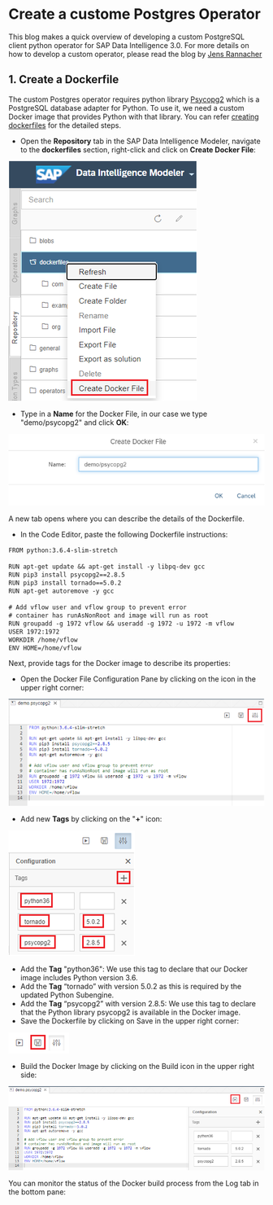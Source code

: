 # Create a custome Postgres Operator
This blog makes a quick overview of developing a custom PostgreSQL client python operator for SAP Data Intelligence 3.0.
For more details on how to develop a custom operator, please read the blog by  [Jens Rannacher](https://blogs.sap.com/2018/01/23/sap-data-hub-develop-a-custom-pipeline-operator-with-own-dockerfile-part-3/)

## 1. Create a Dockerfile
The custom Postgres operator requires python library [Psycopg2](https://www.psycopg.org/) which is a PostgreSQL database adapter for Python. To use it, we need a custom Docker image that provides Python with that library. You can refer [creating dockerfiles](https://help.sap.com/viewer/aff95eebc2e04c44816e6ff0d21c3c88/3.0.latest/en-US/62d1df08fa384d0e88bbe9b7cbd2c3fb.html) for the detailed steps. 
- Open the **Repository** tab in the SAP Data Intelligence Modeler, navigate to the **dockerfiles** section, right-click and click on **Create Docker File**:

![](images/dockerfileChooseFolder.png)

- Type in a **Name** for the Docker File, in our case we type "demo/psycopg2" and click **OK**:

![](images/dockerfileCreateDockerfile.png)


A new tab opens where you can describe the details of the Dockerfile.
- In the Code Editor, paste the following Dockerfile instructions:

```
FROM python:3.6.4-slim-stretch

RUN apt-get update && apt-get install -y libpq-dev gcc
RUN pip3 install psycopg2==2.8.5
RUN pip3 install tornado==5.0.2
RUN apt-get autoremove -y gcc

# Add vflow user and vflow group to prevent error
# container has runAsNonRoot and image will run as root
RUN groupadd -g 1972 vflow && useradd -g 1972 -u 1972 -m vflow
USER 1972:1972
WORKDIR /home/vflow
ENV HOME=/home/vflow
```

Next, provide tags for the Docker image to describe its properties:
- Open the Docker File Configuration Pane by clicking on the icon in the upper right corner:

![](images/dockerfileOpenTag.png)

- Add new **Tags** by clicking on the "**+**" icon:

![](images/dockerfileAddTags.png)

- Add the **Tag** "python36": We use this tag to declare that our Docker image includes Python version 3.6.
- Add the **Tag** “tornado” with version 5.0.2 as this is required by the updated Python Subengine.
- Add the **Tag** “psycopg2” with version 2.8.5: We use this tag to declare that the Python library psycopg2 is available in the Docker image.
- Save the Dockerfile by clicking on Save in the upper right corner:

![](images/dockerfileSave.png)

- Build the Docker Image by clicking on the Build icon in the upper right side:

![](images/dockerfileBuild.png)

You can monitor the status of the Docker build process from the Log tab in the bottom pane: